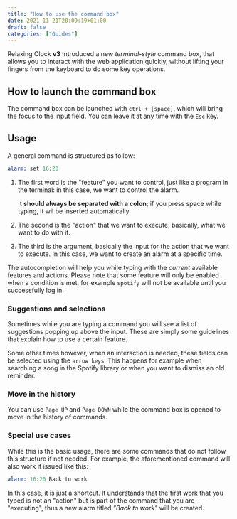 ```yaml
---
title: "How to use the command box"
date: 2021-11-21T20:09:19+01:00
draft: false
categories: ["Guides"]
---
```


Relaxing Clock **v3** introduced a new *terminal-style* command box, that allows you to interact with the web application quickly, without lifting your fingers from the keyboard to do some key operations.

## How to launch the command box
The command box can be launched with `ctrl + [space]`, which will bring the focus to the input field. You can leave it at any time with the `Esc` key.

## Usage
A general command is structured as follow:

```perl
alarm: set 16:20
```

1. The first word is the "feature" you want to control, just like a program in the terminal: in this case, we want to control the alarm. 

    It **should always be separated with a colon**; if you press space while typing, it wil be inserted automatically.
2. The second is the "action" that we want to execute; basically, what we want to do with it.
3. The third is the argument, basically the input for the action that we want to execute. In this case, we want to create an alarm at a specific time.

The autocompletion will help you while typing with the *current* available features and actions. Please note that some feature will only be enabled when a condition is met, for example `spotify` will not be available until you successfully log in.

### Suggestions and selections
Sometimes while you are typing a command you will see a list of suggestions popping up above the input. These are simply some guidelines that explain how to use a certain feature.

Some other times however, when an interaction is needed, these fields can be selected using the `arrow keys`. This happens for example when searching a song in the Spotify library or when you want to dismiss an old reminder.

### Move in the history
You can use `Page UP` and `Page DOWN` while the command box is opened to move in the history of commands. 

### Special use cases
While this is the basic usage, there are some commands that do not follow this structure if not needed. For example, the aforementioned command will also work if issued like this:

```perl
alarm: 16:20 Back to work
```
In this case, it is just a shortcut. It understands that the first work that you typed is not an "action" but is part of the command that you are "executing", thus a new alarm titled *"Back to work"* will be created.

